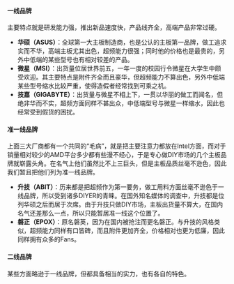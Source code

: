 #### 一线品牌
主要特点就是研发能力强，推出新品速度快，产品线齐全，高端产品非常过硬。
- **华硕（ASUS）**：全球第一大主板制造商，也是公认的主板第一品牌，做工追求实而不华，高端主板尤其出色，超频能力很强；同时他的价格也是最贵的，另外中低端的某些型号也有相对较差的产品。 
- **微星（MSI）**：出货量位居世界前五，一年一度的校园行令微星在大学生中颇受欢迎。其主要特点是附件齐全而且豪华，但超频能力不算出色，另外中低端某些型号缩水比较严重，使得造假者经常找到可乘之机。 
- **技嘉（GIGABYTE）**：出货量与微星不相上下，一贯以华丽的做工而闻名，但绝非华而不实，超频方面同样不甚出众，中低端型号与微星一样缩水，因此也经常受到假货的困扰。
#### 准一线品牌
上面三大厂商都有一个共同的“毛病”，就是把主要注意力都放在Intel方面，而对于销量相对较少的AMD平台多少都有些漫不经心，于是专心做DIY市场的几个主板品牌就崭露头角。在名气上他们虽然比不上三巨头，但是主板品质丝毫不逊色，因此我们暂且把他们列为准一线品牌。
- **升技（ABIT）**：历来都是把超频作为第一要务，做工用料方面丝毫不逊色于一线品牌，所以受到诸多DIYER的青睐。在国外知名媒体的调查中，升技都是位列华硕之后而居于次席。由于升技只做DIY市场，主板出货量不算大，在国内名气还差那么一点，所以只能暂居准一线这个位置了。 
- **磐正（EPOX）**：原名磐英，因为在国内被抢注而更名磐正。与升技的风格类似，超频能力同样有口皆碑，而且附件更加齐全，价格相对也更为低廉，因此同样拥有众多的Fans。
#### 二线品牌
某些方面略逊于一线品牌，但都具备相当的实力，也有各自的特色。
